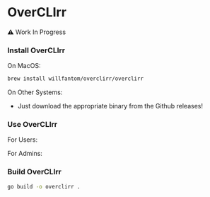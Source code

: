 # OverCLIrr

⚠️ Work In Progress

### Install OverCLIrr

On MacOS:

```bash
brew install willfantom/overclirr/overclirr
```

On Other Systems:

- Just download the appropriate binary from the Github releases!

### Use OverCLIrr

For Users:

For Admins:

### Build OverCLIrr

```bash
go build -o overclirr .
```
